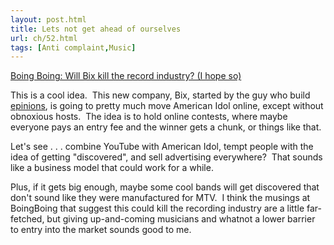 ```yaml
---
layout: post.html
title: Lets not get ahead of ourselves
url: ch/52.html
tags: [Anti complaint,Music]
---
```

[Boing Boing: Will Bix kill the record industry? (I hope so)](http://www.boingboing.net/2006/07/17/will_bix_kill_the_re.html)

This is a cool idea.  This new company, Bix, started by the guy who build [epinions](http://www.epinions.com), is going to pretty much move American Idol online, except without obnoxious hosts.  The idea is to hold online contests, where maybe everyone pays an entry fee and the winner gets a chunk, or things like that.

Let's see . . . combine YouTube with American Idol, tempt people with the idea of getting "discovered", and sell advertising everywhere?  That sounds like a business model that could work for a while.

Plus, if it gets big enough, maybe some cool bands will get discovered that don't sound like they were manufactured for MTV.  I think the musings at BoingBoing that suggest this could kill the recording industry are a little far-fetched, but giving up-and-coming musicians and whatnot a lower barrier to entry into the market sounds good to me.
